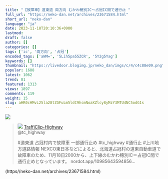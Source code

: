 ```yaml
---
title: "【故障車】道東道 両方向 むかわ穂別IC～占冠IC間で通行止 "
full_url: "https://neko-dan.net/archives/23671584.html"
short_url: "neko-dan"
language: "ja"
date: 2023-11-18T20:10:36+0900
lastmod: 
draft: false
author: []
categories: []
tags: ['ic', '両方向', '占冠']
encoded_tags: ['aWM=', '5Lih5pa55ZCR', '5Y2g5Yag']
keywords: []
thumbnail: "https://livedoor.blogimg.jp/neko_dan/imgs/c/4/c4c88e09.png"
popular: 1688
latest: 1062
trend: 81
featured: 1313
views: 1897
comments: 119
weight: 15
slug: aHR0cHMvL25la28tZGFuLm5ldC9hcmNoaXZlcy8yMzY3MTU4NC5odG1s
---
```


![](https://livedoor.blogimg.jp/neko_dan/imgs/c/4/c4c88e09.png)

<blockquote id='twibodyeYRmqxyrPP'> <p> <img src='https//livedoor.blogimg.jp/neko_dan/imgs/a/9/a9c562a1.jpg'> <a href='https//twitter.com/tc_highway/status/1725832035070345300' target='_blank'>TraffiClip-Highway </a><br> @tc_highway </p> <p id='twitexteYRmqxyrPP'> #道東道 占冠村内で故障車 一部通行止め #tc_highway #通行止 #上川地方道路情報 NEXCO東日本などによると、北海道占冠村の道東自動車道で故障車のため、11月18日2000から、上下線のむかわ穂別IC＝占冠IC間で通行止めとなっています。 nordot.app/10985643594856… </p> </blockquote> 

(https//neko-dan.net/archives/23671584.html)
